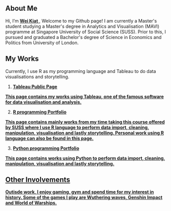 ## About Me

Hi, I’m <a  style="font-weight:bold" href="https://www.linkedin.com/in/wei-kiat-tan/">Wei Kiat </a>, Welcome to my Github page! I am currently a Master's student studying a Master's degree in Analytics and Visualisation (MAVI) programme at Singapore University of Social Science (SUSS). Prior to this, I pursued and graduated a Bachelor's degree of Science in Economics and Politics from University of London. 


## My Works

Currently, I use R as my programming language and Tableau to do data visualisations and storytelling. 

1. <a  style="font-weight:bold" href="https://public.tableau.com/app/profile/wei.kiat/vizzes/">Tableau Public Page

This page contains my works using Tableau, one of the famous software for data visualisation and analysis.


2. <a  style="font-weight:bold" href="https://wei-kiat-tan.github.io/R-programming-Portfolio/">R programming Portfolio

This page contains mainly works from my time taking this course offered by SUSS where I use R language to perform data import, cleaning, manipulation, visualisation and lastly storytelling. Personal work using R language can also be found in this page.

3. <a  style="font-weight:bold" href="">Python programming Portfolio

This page contains works using Python to perform data import, cleaning, manipulation, visualisation and lastly storytelling. 

## Other Involvements

Outisde work, I enjoy gaming, gym and spend time for my interest in history. Some of the games I play are Wuthering waves, Genshin Impact and World of Warships. 
